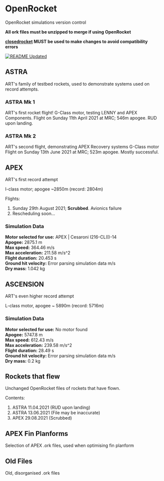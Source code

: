 # OpenRocket
OpenRocket simulations version control

**All ork files must be unzipped to merge if using OpenRocket**

**[closedrocket](https://github.com/icl-art/closedrocket) MUST be used to make changes to avoid compatibility errors**

[![README Updated](https://github.com/icl-rocketry/art-designs/actions/workflows/readme_updater.yml/badge.svg)](https://github.com/icl-rocketry/art-designs/actions/workflows/readme_updater.yml)

## ASTRA

ART's family of testbed rockets, used to demonstrate systems used on record attempts.

### ASTRA Mk 1
ART's first rocket flight!
G-Class motor, testing LENNY and APEX Components.
Flight on Sunday 11th April 2021 at MRC; 546m apogee. RUD upon landing.

### ASTRA Mk 2
ART's second flight, demonstrating APEX Recovery systems
G-Class motor
Flight on Sunday 13th June 2021 at MRC; 523m apogee. Mostly successful.

## APEX

ART's first record attempt

I-class motor; apogee ~2850m (record: 2804m)

Flights:
1) Sunday 29th August 2021; **Scrubbed**. Avionics failure
2) Rescheduling soon...

### Simulation Data
<!-- APEX Info Start -->

**Motor selected for use:** APEX | Cesaroni I216-CL(I)-14 <br/> 
**Apogee:** 2875.1 m <br/> 
**Max speed:** 364.46 m/s <br/> 
**Max acceleration:** 211.58 m/s^2 <br/> 
**Flight duration:** 20.453 s <br/> 
**Ground hit velocity:** Error parsing simulation data m/s <br/> 
**Dry mass:** 1.042 kg       

<!-- APEX Info End -->

## ASCENSION
ART's even higher record attempt

L-class motor, apogee ~ 5890m (record: 5716m)

### Simulation Data
<!-- ASCENSION Info Start -->

**Motor selected for use:** No motor found <br/> 
**Apogee:** 5747.8 m <br/> 
**Max speed:** 612.43 m/s <br/> 
**Max acceleration:** 239.58 m/s^2 <br/> 
**Flight duration:** 28.49 s <br/> 
**Ground hit velocity:** Error parsing simulation data m/s <br/> 
**Dry mass:** 0.2 kg     

<!-- ASCENSION Info End -->

## Rockets that flew
Unchanged OpenRocket files of rockets that have flown.

Contents:
1) ASTRA 11.04.2021 (RUD upon landing)
2) ASTRA 13.06.2021 (File may be inaccurate)
3) APEX 29.08.2021 (Scrubbed)

## APEX Fin Planforms
Selection of APEX .ork files, used when optimising fin planform

## Old Files
Old, disorganised .ork files
